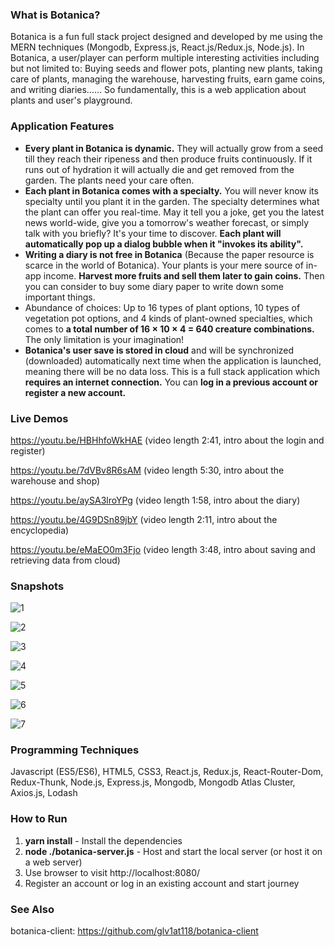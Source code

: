 ### What is Botanica?

Botanica is a fun full stack project designed and developed by me using the MERN techniques (Mongodb, Express.js, React.js/Redux.js, Node.js). In Botanica, a user/player can perform multiple interesting activities including but not limited to: Buying seeds and flower pots, planting new plants, taking care of plants, managing the warehouse, harvesting fruits, earn game coins, and writing diaries...... So fundamentally, this is a web application about plants and user's playground.



### Application Features

- **Every plant in Botanica is dynamic.** They will actually grow from a seed till they reach their ripeness and then produce fruits continuously. If it runs out of hydration it will actually die and get removed from the garden. The plants need your care often.
- **Each plant in Botanica comes with a specialty.** You will never know its specialty until you plant it in the garden. The specialty determines what the plant can offer you real-time. May it tell you a joke, get you the latest news world-wide, give you a tomorrow's weather forecast, or simply talk with you briefly? It's your time to discover. **Each plant will automatically pop up a dialog bubble when it "invokes its ability".**
- **Writing a diary is not free in Botanica** (Because the paper resource is scarce in the world of Botanica). Your plants is your mere source of in-app income. **Harvest more fruits and sell them later to gain coins.** Then you can consider to buy some diary paper to write down some important things.
- Abundance of choices: Up to 16 types of plant options, 10 types of vegetation pot options, and 4 kinds of plant-owned specialties, which comes to **a total number of 16 × 10 × 4 = 640 creature combinations.** The only limitation is your imagination!
- **Botanica's user save is stored in cloud** and will be synchronized (downloaded) automatically next time when the application is launched, meaning there will be no data loss. This is a full stack application which **requires an internet connection.** You can **log in a previous account or register a new account.**



### Live Demos

https://youtu.be/HBHhfoWkHAE (video length 2:41, intro about the login and register)

https://youtu.be/7dVBv8R6sAM (video length 5:30, intro about the warehouse and shop)

https://youtu.be/aySA3lroYPg (video length 1:58, intro about the diary)

https://youtu.be/4G9DSn89jbY (video length 2:11, intro about the encyclopedia)

https://youtu.be/eMaEO0m3Fjo (video length 3:48, intro about saving and retrieving data from cloud)



### Snapshots

![1](https://user-images.githubusercontent.com/44102726/78182816-db06d180-7434-11ea-84eb-3f8128506153.JPG)

![2](https://user-images.githubusercontent.com/44102726/78182819-dcd09500-7434-11ea-9460-9a128c5470c5.JPG)

![3](https://user-images.githubusercontent.com/44102726/78182821-de9a5880-7434-11ea-83a0-fbc35b565fcf.JPG)

![4](https://user-images.githubusercontent.com/44102726/78182824-e0641c00-7434-11ea-9f56-ed7c47e23e98.JPG)

![5](https://user-images.githubusercontent.com/44102726/78182831-e35f0c80-7434-11ea-84c8-4c48d5250ac2.JPG)

![6](https://user-images.githubusercontent.com/44102726/78182836-e4903980-7434-11ea-8e6b-a95004fc6fe6.JPG)

![7](https://user-images.githubusercontent.com/44102726/78183255-962f6a80-7435-11ea-9f42-c7ae75d9a00d.JPG)



### Programming Techniques

Javascript (ES5/ES6), HTML5, CSS3, React.js, Redux.js, React-Router-Dom, Redux-Thunk, Node.js, Express.js, Mongodb, Mongodb Atlas Cluster, Axios.js, Lodash



### How to Run

1. **yarn install** - Install the dependencies
2. **node ./botanica-server.js** - Host and start the local server (or host it on a web server)
3. Use browser to visit http://localhost:8080/
4. Register an account or log in an existing account and start journey



### See Also

botanica-client: https://github.com/glv1at118/botanica-client